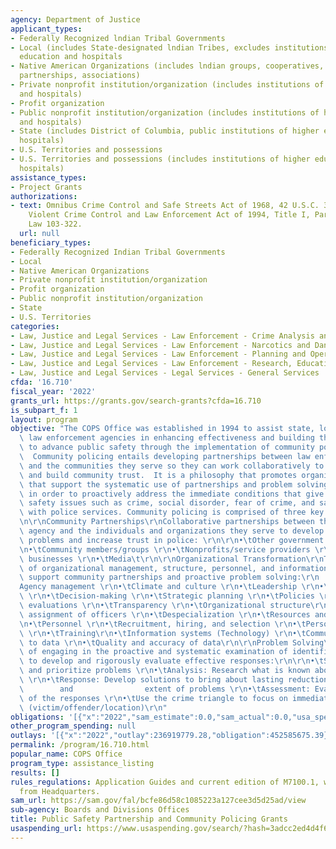 ```yaml
---
agency: Department of Justice
applicant_types:
- Federally Recognized lndian Tribal Governments
- Local (includes State-designated lndian Tribes, excludes institutions of higher
  education and hospitals
- Native American Organizations (includes lndian groups, cooperatives, corporations,
  partnerships, associations)
- Private nonprofit institution/organization (includes institutions of higher education
  and hospitals)
- Profit organization
- Public nonprofit institution/organization (includes institutions of higher education
  and hospitals)
- State (includes District of Columbia, public institutions of higher education and
  hospitals)
- U.S. Territories and possessions
- U.S. Territories and possessions (includes institutions of higher education and
  hospitals)
assistance_types:
- Project Grants
authorizations:
- text: Omnibus Crime Control and Safe Streets Act of 1968, 42 U.S.C. 3796dd, as amended;
    Violent Crime Control and Law Enforcement Act of 1994, Title I, Part Q, Public
    Law 103-322.
  url: null
beneficiary_types:
- Federally Recognized Indian Tribal Governments
- Local
- Native American Organizations
- Private nonprofit institution/organization
- Profit organization
- Public nonprofit institution/organization
- State
- U.S. Territories
categories:
- Law, Justice and Legal Services - Law Enforcement - Crime Analysis and Data
- Law, Justice and Legal Services - Law Enforcement - Narcotics and Dangerous Drugs
- Law, Justice and Legal Services - Law Enforcement - Planning and Operations
- Law, Justice and Legal Services - Law Enforcement - Research, Education, Training
- Law, Justice and Legal Services - Legal Services - General Services
cfda: '16.710'
fiscal_year: '2022'
grants_url: https://grants.gov/search-grants?cfda=16.710
is_subpart_f: 1
layout: program
objective: "The COPS Office was established in 1994 to assist state, local and tribal\
  \ law enforcement agencies in enhancing effectiveness and building the capacity\
  \ to advance public safety through the implementation of community policing strategies.\
  \  Community policing entails developing partnerships between law enforcement agencies\
  \ and the communities they serve so they can work collaboratively to resolve problems\
  \ and build community trust.  It is a philosophy that promotes organizational strategies\
  \ that support the systematic use of partnerships and problem solving techniques,\
  \ in order to proactively address the immediate conditions that give rise to public\
  \ safety issues such as crime, social disorder, fear of crime, and satisfaction\
  \ with police services. Community policing is comprised of three key components:\r\
  \n\r\nCommunity Partnerships\r\nCollaborative partnerships between the law enforcement\
  \ agency and the individuals and organizations they serve to develop solutions to\
  \ problems and increase trust in police: \r\n\r\n•\tOther government agencies \r\
  \n•\tCommunity members/groups \r\n•\tNonprofits/service providers \r\n•\tPrivate\
  \ businesses \r\n•\tMedia\t\r\n\r\nOrganizational Transformation\r\nThe alignment\
  \ of organizational management, structure, personnel, and information systems to\
  \ support community partnerships and proactive problem solving:\r\n      \r\n•\t\
  Agency management \r\n•\tClimate and culture \r\n•\tLeadership \r\n•\tLabor relations\
  \ \r\n•\tDecision-making \r\n•\tStrategic planning \r\n•\tPolicies \r\n•\tOrganizational\
  \ evaluations \r\n•\tTransparency \r\n•\tOrganizational structure\r\n•\tGeographic\
  \ assignment of officers \r\n•\tDespecialization \r\n•\tResources and finances\r\
  \n•\tPersonnel \r\n•\tRecruitment, hiring, and selection \r\n•\tPersonnel supervision/evaluations\
  \ \r\n•\tTraining\r\n•\tInformation systems (Technology) \r\n•\tCommunication/access\
  \ to data \r\n•\tQuality and accuracy of data\r\n\r\nProblem Solving\r\nThe process\
  \ of engaging in the proactive and systematic examination of identified problems\
  \ to develop and rigorously evaluate effective responses:\r\n\r\n•\tScan: Identify\
  \ and prioritize problems \r\n•\tAnalysis: Research what is known about the problem\
  \ \r\n•\tResponse: Develop solutions to bring about lasting reductions in the number\
  \        and                extent of problems \r\n•\tAssessment: Evaluate the success\
  \ of the responses \r\n•\tUse the crime triangle to focus on immediate conditions\
  \ (victim/offender/location)\r\n"
obligations: '[{"x":"2022","sam_estimate":0.0,"sam_actual":0.0,"usa_spending_actual":447717695.33},{"x":"2023","sam_estimate":0.0,"sam_actual":0.0,"usa_spending_actual":513701374.09},{"x":"2024","sam_estimate":0.0,"sam_actual":0.0,"usa_spending_actual":54348931.3}]'
other_program_spending: null
outlays: '[{"x":"2022","outlay":236919779.28,"obligation":452585675.39},{"x":"2023","outlay":168928792.95,"obligation":517373186.76},{"x":"2024","outlay":9972039.21,"obligation":54783901.0}]'
permalink: /program/16.710.html
popular_name: COPS Office
program_type: assistance_listing
results: []
rules_regulations: Application Guides and current edition of M7100.1, which are available
  from Headquarters.
sam_url: https://sam.gov/fal/bcfe86d58c1085223a127cee3d5d25ad/view
sub-agency: Boards and Divisions Offices
title: Public Safety Partnership and Community Policing Grants
usaspending_url: https://www.usaspending.gov/search/?hash=3adcc2ed4d4f6cca03358a36588135f5
---
```

